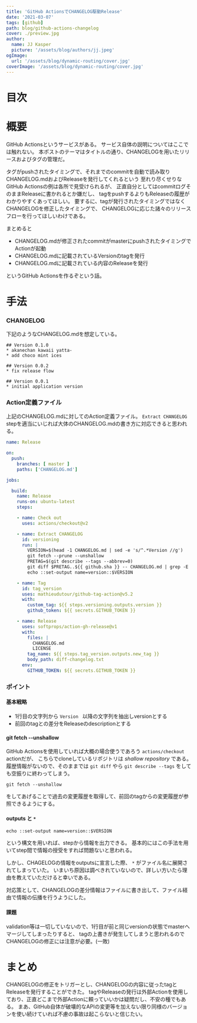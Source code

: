 ```yaml
---
title: 'GitHub ActionsでCHANGELOG駆動Release'
date: '2021-03-07'
tags: [github]
path: blog/github-actions-changelog
cover: ./preview.jpg
author:
  name: JJ Kasper
  picture: '/assets/blog/authors/jj.jpeg'
ogImage:
  url: '/assets/blog/dynamic-routing/cover.jpg'
coverImage: '/assets/blog/dynamic-routing/cover.jpg'
---
```


# 目次


# 概要
GitHub Actionsというサービスがある。
サービス自体の説明についてはここでは触れない。
本ポストのテーマはタイトルの通り、CHANGELOGを用いたリリースおよびタグの管理だ。

タグがpushされたタイミングで、それまでのcommitを自動で読み取りCHANGELOG.mdおよびReleaseを発行してくれるという
至れり尽くせりなGitHub Actionsの例は各所で見受けられるが、
正直自分としてはcommitログそのままReleaseに書かれるとか嫌だし、
tagをpushするよりもReleaseの履歴がわかりやすくあってほしい。
要するに、tagが発行されたタイミングではなくCHANGELOGを修正したタイミングで、
CHANGELOGに応じた諸々のリリースフローを行ってほしいわけである。

まとめると

- CHANGELOG.mdが修正されたcommitがmasterにpushされたタイミングでActionが起動
- CHANGELOG.mdに記載されているVersionのtagを発行
- CHANGELOG.mdに記載されている内容のReleaseを発行

というGitHub Actionsを作るぞという話。


# 手法

### CHANGELOG
下記のようなCHANGELOG.mdを想定している。

```
## Version 0.1.0
* akanechan kawaii yatta-
* add choco mint ices

## Version 0.0.2
* fix release flow

## Version 0.0.1
* initial application version
```

### Action定義ファイル
上記のCHANGELOG.mdに対してのAction定義ファイル。
`Extract CHANGELOG` stepを適当にいじれば大体のCHANGELOG.mdの書き方に対応できると思われる。

```yaml
name: Release

on:
  push:
    branches: [ master ]
    paths: ['CHANGELOG.md']

jobs:

  build:
    name: Release
    runs-on: ubuntu-latest
    steps:

    - name: Check out
      uses: actions/checkout@v2

    - name: Extract CHANGELOG
      id: versioning
      run: |
        VERSION=$(head -1 CHANGELOG.md | sed -e 's/^.*Version //g')
        git fetch --prune --unshallow
        PRETAG=$(git describe --tags --abbrev=0)
        git diff $PRETAG..${{ github.sha }} -- CHANGELOG.md | grep -E '^\+' | grep -v '+++' | sed -e 's/^\+//g' > diff-changelog.txt
        echo ::set-output name=version::$VERSION

    - name: Tag
      id: tag_version
      uses: mathieudutour/github-tag-action@v5.2
      with:
        custom_tag: ${{ steps.versioning.outputs.version }}
        github_token: ${{ secrets.GITHUB_TOKEN }}

    - name: Release
      uses: softprops/action-gh-release@v1
      with:
        files: |
          CHANGELOG.md
          LICENSE
        tag_name: ${{ steps.tag_version.outputs.new_tag }}
        body_path: diff-changelog.txt
      env:
        GITHUB_TOKEN: ${{ secrets.GITHUB_TOKEN }}
```

### ポイント

#### 基本戦略
- 1行目の文字列から `Version ` 以降の文字列を抽出しversionとする
- 前回のtagとの差分をReleaseのdescriptionとする

#### git fetch --unshallow
GitHub Actionsを使用していれば大概の場合使うであろう `actions/checkout` actionだが、
こちらでcloneしているリポジトリは *shallow repository* である。
履歴情報がないので、そのままでは `git diff` やら `git describe --tags` をしても空振りに終わってしまう。

```
git fetch --unshallow
```

をしてあげることで過去の変更履歴を取得して、前回のtagからの変更履歴が参照できるようにする。

#### outputs と `*`
```
echo ::set-output name=version::$VERSION
```
という構文を用いれば、stepから情報を出力できる。
基本的にはこの手法を用いてstep間で情報の授受をすれば問題ないと思われる。

しかし、CHAGELOGの情報をoutputsに宣言した際、 `*` がファイル名に展開されてしまっていた。
いまいち原因は調べきれていないので、詳しい方いたら理由を教えていただけると幸いである。

対応策として、CHANGELOGの差分情報はファイルに書き出して、ファイル経由で情報の伝播を行うようにした。

#### 課題
validation等は一切していないので、1行目が前と同じversionの状態でmasterへマージしてしまったりすると、
tagの上書きが発生してしまうと思われるのでCHANGELOGの修正には注意が必要。(一敗)


# まとめ
CHANGELOGの修正をトリガーとし、CHANGELOGの内容に従ったtagとReleaseを発行することができた。
tagやReleaseの発行は外部Actionを使用しており、正直どこまで外部Actionに頼っていいかは疑問だし、不安の種でもある。
まあ、GitHub自体が破壊的なAPIの変更等を加えない限り同様のバージョンを使い続けていれば不慮の事故は起こらないと信じたい。
